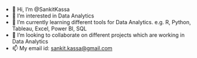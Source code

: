 - 👋 Hi, I’m @SankitKassa
- 👀 I’m interested in Data Analytics
- 🌱 I’m currently learning different tools for Data Analytics. e.g. R, Python, Tableau, Excel, Power BI, SQL  
- 💞️ I’m looking to collaborate on different projects which are working in Data Analytics 
- 📫 My email id: sankit.kassa@gmail.com

<!---
SankitKassa/SankitKassa is a ✨ special ✨ repository because its `README.md` (this file) appears on your GitHub profile.
You can click the Preview link to take a look at your changes.
--->
